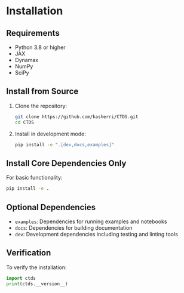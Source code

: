 # Installation

## Requirements

- Python 3.8 or higher
- JAX
- Dynamax
- NumPy
- SciPy

## Install from Source

1. Clone the repository:
   ```bash
   git clone https://github.com/kasherri/CTDS.git
   cd CTDS
   ```

2. Install in development mode:
   ```bash
   pip install -e ".[dev,docs,examples]"
   ```

## Install Core Dependencies Only

For basic functionality:
```bash
pip install -e .
```

## Optional Dependencies

- `examples`: Dependencies for running examples and notebooks
- `docs`: Dependencies for building documentation  
- `dev`: Development dependencies including testing and linting tools

## Verification

To verify the installation:
```python
import ctds
print(ctds.__version__)
```
